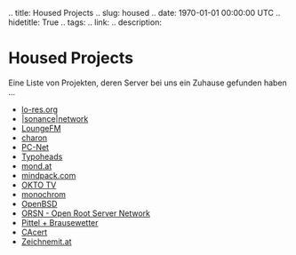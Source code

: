 .. title: Housed Projects
.. slug: housed
.. date: 1970-01-01 00:00:00 UTC
.. hidetitle: True
.. tags:
.. link:
.. description:

# Housed Projects

Eine Liste von Projekten, deren Server bei uns ein Zuhause gefunden haben ...

- [lo-res.org](http://lo-res.org/)
- [|sonance|network](http://www.sonance.net/)
- [LoungeFM](http://www.loungefm.at/)
- [charon](http://www.charon.at/)
- [PC-Net](http://www.pc-net.at/)
- [Typoheads](http://www.typoheads.com/)
- [mond.at](http://www.mond.at/)
- [mindpack.com](http://www.mindpack.com)
- [OKTO TV](http://www.okto.tv/)
- [monochrom](http://www.monochrom.at/)
- [OpenBSD](http://www.at.openbsd.org/)
- [ORSN - Open Root Server Network](http://www.orsn.org/)
- [Pittel + Brausewetter](http://www.pittel.at/)
- [CAcert](http://www.cacert.org/)
- [Zeichnemit.at](http://www.zeichnemit.at/)


